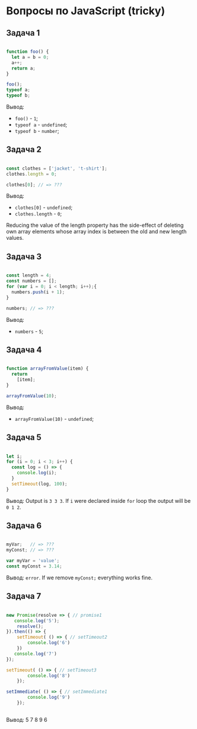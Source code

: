 # Вопросы по JavaScript (tricky)

## Задача 1

```javascript

function foo() {
  let a = b = 0;
  a++;
  return a;
}

foo();
typeof a; 
typeof b; 

```

Вывод:

- `foo()` - `1`;
- `typeof a` - `undefined`;
- `typeof b` - `number`;

## Задача 2

```javascript

const clothes = ['jacket', 't-shirt'];
clothes.length = 0;

clothes[0]; // => ???

```

Вывод:

- `clothes[0]` - `undefined`;
- `clothes.length` - `0`;

Reducing the value of the length property has the side-effect of deleting own array elements whose array 
index is between the old and new length values.

## Задача 3

```javascript

const length = 4;
const numbers = [];
for (var i = 0; i < length; i++);{
  numbers.push(i + 1);
}

numbers; // => ???

```

Вывод:

- `numbers` - `5`;

## Задача 4

```javascript

function arrayFromValue(item) {
  return
    [item];
}

arrayFromValue(10);

```

Вывод:

- `arrayFromValue(10)` - `undefined`;

## Задача 5

```javascript

let i;
for (i = 0; i < 3; i++) {
  const log = () => {
    console.log(i);
  }
  setTimeout(log, 100);
}

```

Вывод: Output is `3 3 3`. If `i` were declared inside `for` loop the output will be `0 1 2`.

## Задача 6

```javascript

myVar;   // => ???
myConst; // => ???

var myVar = 'value';
const myConst = 3.14;

```
Вывод: `error`. If we remove `myConst;` everything works fine.

## Задача 7

```javascript

new Promise(resolve => { // promise1
   console.log('5');
	resolve();
}).then(() => {
	setTimeout( () => { // setTimeout2
		console.log('6')	
	})
   console.log('7')
});

setTimeout( () => { // setTimeout3
        console.log('8')    
    });

setImmediate( () => { // setImmediate1
        console.log('9')    
    });
    

```

Вывод: 5 7 8 9 6